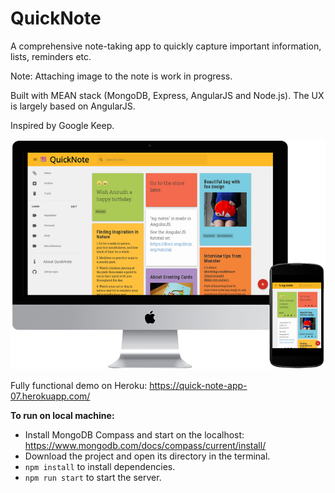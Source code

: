 # QuickNote

A comprehensive note-taking app to quickly capture important information, lists, reminders etc. 

Note: Attaching image to the note is work in progress.

Built with MEAN stack (MongoDB, Express, AngularJS and Node.js). The UX is largely based on AngularJS.

Inspired by Google Keep.

![QuickNote](https://github.com/sanjeevmajumdar/QuickNote/blob/main/client/assets/images/ng-notes-md.png)

Fully functional demo on Heroku: https://quick-note-app-07.herokuapp.com/

**To run on local machine:**
* Install MongoDB Compass and start on the localhost: https://www.mongodb.com/docs/compass/current/install/ 
* Download the project and open its directory in the terminal.
* `npm install` to install dependencies.
* `npm run start` to start the server.
